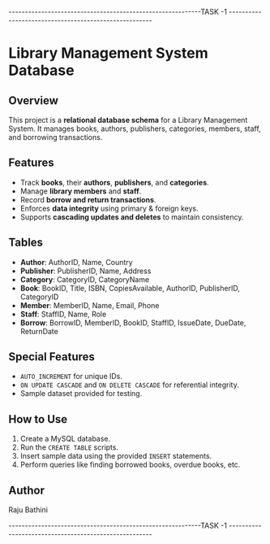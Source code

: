

-----------------------------------------------------------TASK -1 ------------------------------------------------------

# Library Management System Database

## Overview
This project is a **relational database schema** for a Library Management System. It manages books, authors, publishers, categories, members, staff, and borrowing transactions.

## Features
- Track **books**, their **authors**, **publishers**, and **categories**.
- Manage **library members** and **staff**.
- Record **borrow and return transactions**.
- Enforces **data integrity** using primary & foreign keys.
- Supports **cascading updates and deletes** to maintain consistency.

## Tables
- **Author**: AuthorID, Name, Country  
- **Publisher**: PublisherID, Name, Address  
- **Category**: CategoryID, CategoryName  
- **Book**: BookID, Title, ISBN, CopiesAvailable, AuthorID, PublisherID, CategoryID  
- **Member**: MemberID, Name, Email, Phone  
- **Staff**: StaffID, Name, Role  
- **Borrow**: BorrowID, MemberID, BookID, StaffID, IssueDate, DueDate, ReturnDate  

## Special Features
- `AUTO_INCREMENT` for unique IDs.  
- `ON UPDATE CASCADE` and `ON DELETE CASCADE` for referential integrity.  
- Sample dataset provided for testing.

## How to Use
1. Create a MySQL database.  
2. Run the `CREATE TABLE` scripts.  
3. Insert sample data using the provided `INSERT` statements.  
4. Perform queries like finding borrowed books, overdue books, etc.

## Author
Raju Bathini


-----------------------------------------------------------TASK -1 ------------------------------------------------------
